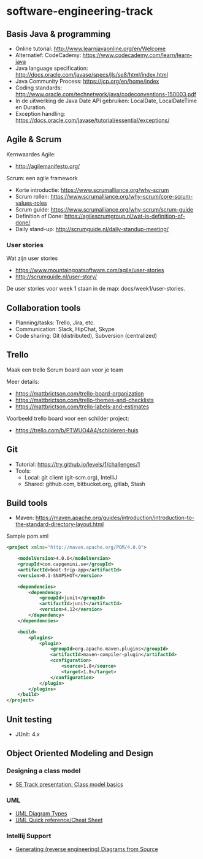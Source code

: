 # software-engineering-track

## Basis Java & programming

* Online tutorial: http://www.learnjavaonline.org/en/Welcome
 * Alternatief: CodeCademy: https://www.codecademy.com/learn/learn-java
* Java language specification: http://docs.oracle.com/javase/specs/jls/se8/html/index.html
* Java Community Process: https://jcp.org/en/home/index
* Coding standards: http://www.oracle.com/technetwork/java/codeconventions-150003.pdf
* In de uitwerking de Java Date API gebruiken: LocalDate, LocalDateTime en Duration.
* Exception handling: https://docs.oracle.com/javase/tutorial/essential/exceptions/

## Agile & Scrum

Kernwaardes Agile:

* http://agilemanifesto.org/

Scrum: een agile framework

* Korte introductie: https://www.scrumalliance.org/why-scrum
* Scrum rollen: https://www.scrumalliance.org/why-scrum/core-scrum-values-roles
* Scrum guide: https://www.scrumalliance.org/why-scrum/scrum-guide
* Definition of Done: https://agilescrumgroup.nl/wat-is-definition-of-done/
* Daily stand-up: http://scrumguide.nl/daily-standup-meeting/

### User stories

Wat zijn user stories

* https://www.mountaingoatsoftware.com/agile/user-stories
* http://scrumguide.nl/user-story/

De user stories voor week 1 staan in de map: docs/week1/user-stories.

## Collaboration tools

- Planning/tasks: Trello, Jira, etc.
- Communication: Slack, HipChat, Skype
- Code sharing: Git (distributed), Subversion (centralized)

## Trello

Maak een trello Scrum board aan voor je team

Meer details:

* https://mattbrictson.com/trello-board-organization
* https://mattbrictson.com/trello-themes-and-checklists
* https://mattbrictson.com/trello-labels-and-estimates

Voorbeeld trello board voor een schilder project:

* https://trello.com/b/PTWUO4A4/schilderen-huis

## Git

* Tutorial: https://try.github.io/levels/1/challenges/1
* Tools:
  * Local: git client (git-scm.org), IntelliJ
  * Shared: github.com, bitbucket.org, gitlab, Stash
  
## Build tools

* Maven: https://maven.apache.org/guides/introduction/introduction-to-the-standard-directory-layout.html

Sample pom.xml

```xml
<project xmlns="http://maven.apache.org/POM/4.0.0">

    <modelVersion>4.0.0</modelVersion>
    <groupId>com.capgemini.se</groupId>
    <artifactId>boat-trip-app</artifactId>
    <version>0.1-SNAPSHOT</version>

    <dependencies>
        <dependency>
            <groupId>junit</groupId>
            <artifactId>junit</artifactId>
            <version>4.12</version>
        </dependency>
    </dependencies>

    <build>
        <plugins>
            <plugin>
                <groupId>org.apache.maven.plugins</groupId>
                <artifactId>maven-compiler-plugin</artifactId>
                <configuration>
                    <source>1.8</source>
                    <target>1.8</target>
                </configuration>
            </plugin>
        </plugins>
    </build>
</project>
```

## Unit testing

* JUnit: 4.x

## Object Oriented Modeling and Design

### Designing a class model
* [SE Track presentation: Class model basics](https://docs.google.com/presentation/d/1im8rDymEy4yp1dQqzIjfubXlk5z3nlBDQjOYLAFYtwc/edit?usp=sharing)
 
### UML
* [UML Diagram Types](http://creately.com/blog/diagrams/uml-diagram-types-examples/)
* [UML Quick reference/Cheat Sheet](https://holub.com/uml/)

### Intellij Support
* [Generating (reverse engineering) Diagrams from Source](https://www.jetbrains.com/help/idea/viewing-class-hierarchy-as-a-class-diagram.html)
    
